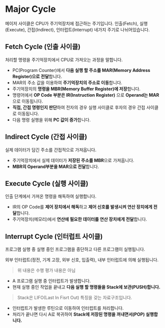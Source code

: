 # Major Cycle

메이저 사이클은 CPU가 주기억장치에 접근하는 주기입니다.
인출(Fetch), 실행(Execute), 간접(Indirect), 인터럽트(Interrupt) 네가지 주기로 나뉘어있습니다.

## Fetch Cycle (인출 사이클)
처리할 명령을 주기억장치에서 CPU로 가져오는 과정을 말합니다.

- PC(Program Counter)에서 **다음 실행 할 주소를 MAR(Memory Address Register)으로 전달**합니다.
- MAR의 주소 값을 이용하여 **주기억장치의 주소로 이동**합니다.
- 주기억장치의 **명령을 MBR(Memory Buffer Register)에 저장**합니다.
- 명령어에서 **OP Code 부분은 IR(Instruction Register)** 으로 **Operand는 MAR**으로 이동됩니다.
- **직접, 간접 명령인지 판단**하여 전자의 경우 실행 사이클로 후자의 경우 간접 사이클로 이동됩니다.
- 다음 명령 실행을 위해 **PC 값이 증가**합니다.

## Indirect Cycle (간접 사이클)
실제 데이터가 담긴 주소를 간접적으로 가져옵니다.

- 주기억장치에서 실제 데이터가 **저장된 주소를 MBR**으로 가져옵니다.
- **MBR의 Operand부분을 MAR으로 전달**합니다.

## Execute Cycle (실행 사이클)
인출 단계에서 가져온 명령을 해독하여 실행합니다.

- IR의 OP Code를 **제어 장치에서 해독**하고 **제어 신호를 발생시켜 연산 장치에게 전달**합니다.
- 주기억장치(메모리)에서 **연산에 필요한 데이터를 연산 장치에게 전달**합니다.

## Interrupt Cycle (인터럽트 사이클)
프로그램 실행 중 실행 중인 프로그램을 중단하고 다른 프로그램이 실행됩니다.

외부 인터럽트(정전, 기계 고장, 외부 신호, 입출력), 내부 인터럽트에 의해 실행됩니다.
> 위 내용은 수행 평가 내용은 아님

- A 프로그램 실행 중 인터럽트가 발생합니다.
- 현재 실행 중인 작업을 끝내고 **다음 실행 할 명령들을 Stack에 보관(PUSH)합니다.**
> Stack은 LIFO(Last In Fisrt Out) 특징을 갖는 자료구조입니다.
- 인터럽트가 발생한 루틴으로 이동하여 인터럽트를 처리합니다.
- 처리가 끝나면 다시 A로 복귀하여 **Stack에 저장된 명령을 꺼내면서(POP) 실행합니다.**


